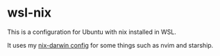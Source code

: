 # wsl-nix

This is a configuration for Ubuntu with nix installed in WSL.

It uses my [nix-darwin config](https://github.com/tnixc/nix-config) for some things such as nvim and starship.
